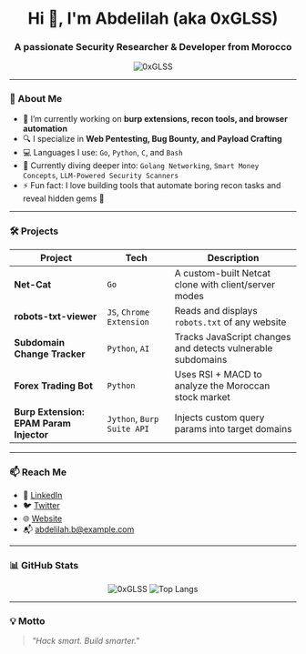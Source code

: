 <h1 align="center">Hi 👋, I'm Abdelilah (aka 0xGLSS)</h1>
<h3 align="center">A passionate Security Researcher & Developer from Morocco</h3>

<p align="center">
  <img src="https://komarev.com/ghpvc/?username=0xGLSS&label=Profile%20views&color=0e75b6&style=flat" alt="0xGLSS" />
</p>

---

### 🚀 About Me

- 🔭 I’m currently working on **burp extensions, recon tools, and browser automation**
- 🔍 I specialize in **Web Pentesting, Bug Bounty, and Payload Crafting**
- 💻 Languages I use: `Go`, `Python`, `C`, and `Bash`
- 🧠 Currently diving deeper into: `Golang Networking`, `Smart Money Concepts`, `LLM-Powered Security Scanners`
- ⚡ Fun fact: I love building tools that automate boring recon tasks and reveal hidden gems 💎

---

### 🛠️ Projects

| Project | Tech | Description |
|--------|------|-------------|
| **Net-Cat** | `Go` | A custom-built Netcat clone with client/server modes |
| **robots-txt-viewer** | `JS`, `Chrome Extension` | Reads and displays `robots.txt` of any website |
| **Subdomain Change Tracker** | `Python`, `AI` | Tracks JavaScript changes and detects vulnerable subdomains |
| **Forex Trading Bot** | `Python` | Uses RSI + MACD to analyze the Moroccan stock market |
| **Burp Extension: EPAM Param Injector** | `Jython`, `Burp Suite API` | Injects custom query params into target domains |

---

### 📫 Reach Me

- 💼 [LinkedIn](https://www.linkedin.com/in/your-profile)
- 🐦 [Twitter](https://twitter.com/your-handle)
- 🌐 [Website](https://yourwebsite.com)
- 📬 abdelilah.b@example.com

---

### 📊 GitHub Stats

<p align="center">
  <img src="https://github-readme-stats.vercel.app/api?username=0xGLSS&show_icons=true&theme=radical" alt="0xGLSS" />
  <img src="https://github-readme-stats.vercel.app/api/top-langs/?username=0xGLSS&layout=compact&theme=radical" alt="Top Langs" />
</p>

---

### 💡 Motto
> *"Hack smart. Build smarter."*
